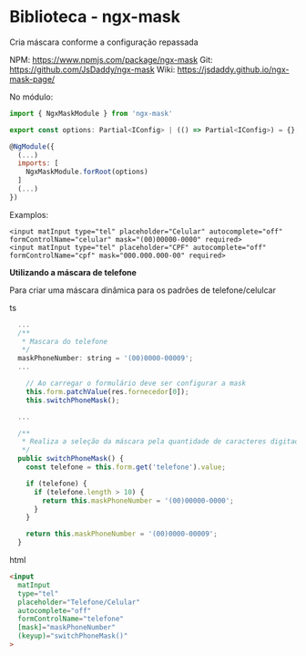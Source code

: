 # Biblioteca - ngx-mask

Cria máscara conforme a configuração repassada

NPM: https://www.npmjs.com/package/ngx-mask
Git: https://github.com/JsDaddy/ngx-mask
Wiki: https://jsdaddy.github.io/ngx-mask-page/

No módulo: 

```javascript
import { NgxMaskModule } from 'ngx-mask'

export const options: Partial<IConfig> | (() => Partial<IConfig>) = {};

@NgModule({
  (...)
  imports: [
    NgxMaskModule.forRoot(options)
  ]
  (...)
})
```

Examplos: 

```
<input matInput type="tel" placeholder="Celular" autocomplete="off" formControlName="celular" mask="(00)00000-0000" required>
<input matInput type="tel" placeholder="CPF" autocomplete="off" formControlName="cpf" mask="000.000.000-00" required>
```

**Utilizando a máscara de telefone**

Para criar uma máscara dinâmica para os padrões de telefone/celulcar

ts
```javascript
  ...
  /**
   * Mascara do telefone
   */
  maskPhoneNumber: string = '(00)0000-00009';
  ...

    // Ao carregar o formulário deve ser configurar a mask
    this.form.patchValue(res.fornecedor[0]);
    this.switchPhoneMask();

  ...

  /**
   * Realiza a seleção da máscara pela quantidade de caracteres digitados
   */
  public switchPhoneMask() {
    const telefone = this.form.get('telefone').value;

    if (telefone) {
      if (telefone.length > 10) {
        return this.maskPhoneNumber = '(00)00000-0000';
      }
    }

    return this.maskPhoneNumber = '(00)0000-00009';
  }
```

html
```html
<input 
  matInput
  type="tel"
  placeholder="Telefone/Celular"
  autocomplete="off"
  formControlName="telefone"
  [mask]="maskPhoneNumber"
  (keyup)="switchPhoneMask()"
>
```
